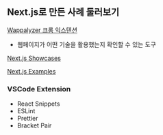 ## Next.js로 만든 사례 둘러보기

[Wappalyzer 크롬 익스텐션](https://chrome.google.com/webstore/detail/wappalyzer-technology-pro/gppongmhjkpfnbhagpmjfkannfbllamg)

- 웹페이지가 어떤 기술을 활용했는지 확인할 수 있는 도구

[Next.js Showcases](https://nextjs.org/showcase)

[Next.js Examples](https://nextjs.org/examples)

### VSCode Extension

- React Snippets
- ESLint
- Prettier
- Bracket Pair
